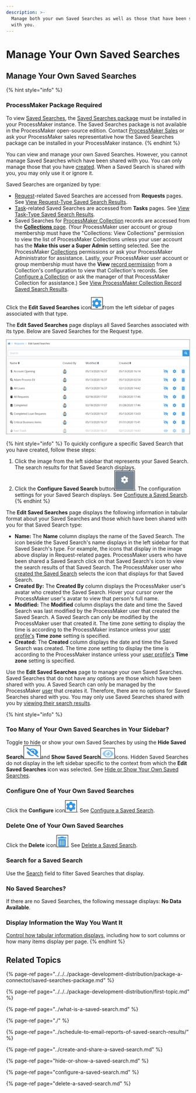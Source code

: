 ```yaml
---
description: >-
  Manage both your own Saved Searches as well as those that have been shared
  with you.
---
```


# Manage Your Own Saved Searches

## Manage Your Own Saved Searches

{% hint style="info" %}
### ProcessMaker Package Required

To view [Saved Searches](../what-is-a-saved-search.md), the [Saved Searches package](../../../package-development-distribution/package-a-connector/saved-searches-package.md) must be installed in your ProcessMaker instance. The Saved Searches package is not available in the ProcessMaker open-source edition. Contact [ProcessMaker Sales](mailto:sales@processmaker.com) or ask your ProcessMaker sales representative how the Saved Searches package can be installed in your ProcessMaker instance.
{% endhint %}

You can view and manage your own Saved Searches. However, you cannot manage Saved Searches which have been shared with you. You can only manage those that you have [created](../create-and-share-a-saved-search.md). When a Saved Search is shared with you, you may only use it or ignore it.

Saved Searches are organized by type:

* [Request](../../requests/what-is-a-request.md)-related Saved Searches are accessed from **Requests** pages. See [View Request-Type Saved Search Results](view-search-results-for-a-saved-search.md#view-request-type-saved-search-results).
* [Task](../../task-management/what-is-a-task.md)-related Saved Searches are accessed from **Tasks** pages. See [View Task-Type Saved Search Results](view-search-results-for-a-saved-search.md#view-task-type-saved-search-results).
* Saved Searches for [ProcessMaker Collection](../../../collections/what-is-a-collection.md) records are accessed from the [**Collections** page](../../../collections/manage-collections/view-collections.md#view-all-collections). \(Your ProcessMaker user account or group membership must have the "Collections: View Collections" permission to view the list of ProcessMaker Collections unless your user account has the **Make this user a Super Admin** setting selected. See the ProcessMaker [Collections](../../../processmaker-administration/permission-descriptions-for-users-and-groups.md#collections) permissions or ask your ProcessMaker Administrator for assistance. Lastly, your ProcessMaker user account or group membership must have the **View** [record permission](../../../collections/manage-collections/configure-a-collection.md#configure-record-permissions-for-processmaker-users) from a Collection's configuration to view that Collection's records. See [Configure a Collection](../../../collections/manage-collections/configure-a-collection.md#configure-a-processmaker-collection) or ask the manager of that ProcessMaker Collection for assistance.\) See [View ProcessMaker Collection Record Saved Search Results](view-search-results-for-a-saved-search.md#view-processmaker-collection-record-saved-search-results).

Click the **Edit Saved Searches** icon![](../../../.gitbook/assets/configure-process-icon-processes-page-processes.png)from the left sidebar of pages associated with that type.

The **Edit Saved Searches** page displays all Saved Searches associated with its type. Below are Saved Searches for the Request type.

![&quot;My Saved Searches&quot; page displays all Saved Searches by type](../../../.gitbook/assets/edit-saved-searches-request-package.png)

{% hint style="info" %}
To quickly configure a specific Saved Search that you have created, follow these steps:

1. Click the image from the left sidebar that represents your Saved Search. The search results for that Saved Search displays.
2. Click the **Configure Saved Search** button![](../../../.gitbook/assets/configure-saved-search-button-package.png). The configuration settings for your Saved Search displays. See [Configure a Saved Search](configure-a-saved-search.md).
{% endhint %}

The **Edit Saved Searches** page displays the following information in tabular format about your Saved Searches and those which have been shared with you for that Saved Search type:

* **Name:** The **Name** column displays the name of the Saved Search. The icon beside the Saved Search's name displays in the left sidebar for that Saved Search's type. For example, the icons that display in the image above display in Request-related pages. ProcessMaker users who have been shared a Saved Search click on that Saved Search's icon to view the search results of that Saved Search. The ProcessMaker user who [created the Saved Search](../create-and-share-a-saved-search.md#create-and-share-a-saved-search) selects the icon that displays for that Saved Search.
* **Created By:** The **Created By** column displays the ProcessMaker user's avatar who created the Saved Search. Hover your cursor over the ProcessMaker user's avatar to view that person's full name.
* **Modified:** The **Modified** column displays the date and time the Saved Search was last modified by the ProcessMaker user that created the Saved Search. A Saved Search can only be modified by the ProcessMaker user that created it. The time zone setting to display the time is according to the ProcessMaker instance unless your [user profile's](../../profile-settings.md#change-your-profile-settings) **Time zone** setting is specified.
* **Created:** The **Created** column displays the date and time the Saved Search was created. The time zone setting to display the time is according to the ProcessMaker instance unless your [user profile's](../../profile-settings.md#change-your-profile-settings) **Time zone** setting is specified.

Use the **Edit Saved Searches** page to manage your own Saved Searches. Saved Searches that do not have any options are those which have been shared with you. A Saved Search can only be managed by the ProcessMaker [user](../../../processmaker-administration/add-users/what-is-a-user.md) that creates it. Therefore, there are no options for Saved Searches shared with you. You may only use Saved Searches shared with you by [viewing their search results](./).

{% hint style="info" %}
### Too Many of Your Own Saved Searches in Your Sidebar?

Toggle to hide or show your own Saved Searches by using the **Hide Saved Search**![](../../../.gitbook/assets/hide-saved-search-icon-package.png)and **Show Saved Search**![](../../../.gitbook/assets/show-saved-search-icon-package.png)icons. Hidden Saved Searches do not display in the left sidebar specific to the context from which the **Edit Saved Searches** icon was selected. See [Hide or Show Your Own Saved Searches](hide-or-show-a-saved-search.md).

### Configure One of Your Own Saved Searches

Click the **Configure** icon![](../../../.gitbook/assets/configure-process-icon-processes-page-processes.png). See [Configure a Saved Search](configure-a-saved-search.md).

### Delete One of Your Own Saved Searches

Click the **Delete** icon![](../../../.gitbook/assets/trash-icon-process-modeler-processes.png). See [Delete a Saved Search](delete-a-saved-search.md#delete-your-saved-search).

### Search for a Saved Search

Use the [Search](search-for-a-saved-searchs-search-result.md#search-for-a-saved-searchs-data-details) field to filter Saved Searches that display.

### No Saved Searches?

If there are no Saved Searches, the following message displays: **No Data Available**.

### Display Information the Way You Want It

[Control how tabular information displays](../../control-how-requests-display-in-a-tab.md), including how to sort columns or how many items display per page.
{% endhint %}

## Related Topics

{% page-ref page="../../../package-development-distribution/package-a-connector/saved-searches-package.md" %}

{% page-ref page="../../../package-development-distribution/first-topic.md" %}

{% page-ref page="../what-is-a-saved-search.md" %}

{% page-ref page="./" %}

{% page-ref page="../schedule-to-email-reports-of-saved-search-results/" %}

{% page-ref page="../create-and-share-a-saved-search.md" %}

{% page-ref page="hide-or-show-a-saved-search.md" %}

{% page-ref page="configure-a-saved-search.md" %}

{% page-ref page="delete-a-saved-search.md" %}

